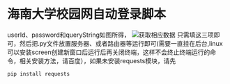 # 海南大学校园网自动登录脚本
userId、password和queryString如图所得，
![获取相应数据](https://img-blog.csdnimg.cn/20210409204407205.png?x-oss-process=image/watermark,type_ZmFuZ3poZW5naGVpdGk,shadow_10,text_aHR0cHM6Ly9ibG9nLmNzZG4ubmV0L0VvbV9f,size_16,color_FFFFFF,t_70)
只需填这三项即可，然后把.py文件放置服务器、或者路由器等运行即可(需要一直挂在后台,linux可以安装screen创建新窗口后运行后再关闭终端，这样不会终止终端运行的命令，相关安装方法，请百度），如果未安装requests模块，请先

```python
pip install requests
```
